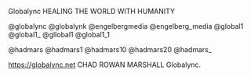 Globalync
HEALING THE WORLD WITH HUMANITY

@globalync
@globalynk
@engelbergmedia
@engelberg_media
@global1
@global1_
@gllobal1
@global1_1

@hadmars
@hadmars1
@hadmars10
@hadmars20
@hadmars_

https://globalync.net
CHAD ROWAN MARSHALL
Globalync.
